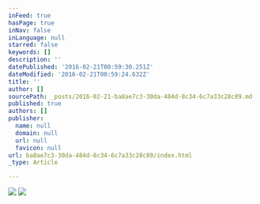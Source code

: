 ```yaml
---
inFeed: true
hasPage: true
inNav: false
inLanguage: null
starred: false
keywords: []
description: ''
datePublished: '2016-02-21T00:59:30.251Z'
dateModified: '2016-02-21T00:59:24.632Z'
title: ''
author: []
sourcePath: _posts/2016-02-21-ba8ae7c3-30da-484d-8c34-6c7a33c28c89.md
published: true
authors: []
publisher:
  name: null
  domain: null
  url: null
  favicon: null
url: ba8ae7c3-30da-484d-8c34-6c7a33c28c89/index.html
_type: Article

---
```

![](https://the-grid-user-content.s3-us-west-2.amazonaws.com/c0429abf-99a3-4fd5-9e4a-8f1ac0f4ac6d.jpg)
![](https://the-grid-user-content.s3-us-west-2.amazonaws.com/d21a9e8a-c766-49ad-9546-1f41401edf56.jpg)